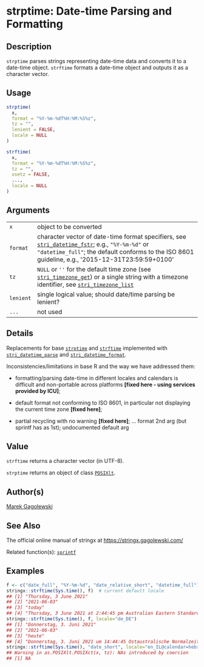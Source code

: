 # strptime: Date-time Parsing and Formatting

## Description

`strptime` parses strings representing date-time data and converts it to a date-time object. `strftime` formats a date-time object and outputs it as a character vector.

## Usage

```r
strptime(
  x,
  format = "%Y-%m-%dT%H:%M:%S%z",
  tz = "",
  lenient = FALSE,
  locale = NULL
)

strftime(
  x,
  format = "%Y-%m-%dT%H:%M:%S%z",
  tz = "",
  usetz = FALSE,
  ...,
  locale = NULL
)
```

## Arguments

|           |                                                                                                                                                                                                                                                                         |
|-----------|-------------------------------------------------------------------------------------------------------------------------------------------------------------------------------------------------------------------------------------------------------------------------|
| `x`       | object to be converted                                                                                                                                                                                                                                                  |
| `format`  | character vector of date-time format specifiers, see [`stri_datetime_fstr`](https://stringi.gagolewski.com/rapi/stri_datetime_fstr.html); e.g., `"%Y-%m-%d"` or `"datetime_full"`; the default conforms to the ISO 8601 guideline, e.g., \'2015-12-31T23:59:59+0100\'   |
| `tz`      | `NULL` or `''` for the default time zone (see [`stri_timezone_get`](https://stringi.gagolewski.com/rapi/stri_timezone_set.html)) or a single string with a timezone identifier, see [`stri_timezone_list`](https://stringi.gagolewski.com/rapi/stri_timezone_list.html) |
| `lenient` | single logical value; should date/time parsing be lenient?                                                                                                                                                                                                              |
| `...`     | not used                                                                                                                                                                                                                                                                |

## Details

Replacements for base [`strptime`](https://stat.ethz.ch/R-manual/R-devel/library/base/help/strptime.html) and [`strftime`](https://stat.ethz.ch/R-manual/R-devel/library/base/help/strftime.html) implemented with [`stri_datetime_parse`](https://stringi.gagolewski.com/rapi/stri_datetime_format.html) and [`stri_datetime_format`](https://stringi.gagolewski.com/rapi/stri_datetime_format.html).

Inconsistencies/limitations in base R and the way we have addressed them:

-   formatting/parsing date-time in different locales and calendars is difficult and non-portable across platforms **\[fixed here - using services provided by ICU\]**;

-   default format not conforming to ISO 8601, in particular not displaying the current time zone **\[fixed here\]**;

-   partial recycling with no warning **\[fixed here\]**; \... format 2nd arg (but sprintf has as 1st); undocumented default arg

## Value

`strftime` returns a character vector (in UTF-8).

`strptime` returns an object of class [`POSIXlt`](https://stat.ethz.ch/R-manual/R-devel/library/base/html/DateTimeClasses.html).

## Author(s)

[Marek Gagolewski](https://www.gagolewski.com/)

## See Also

The official online manual of <span class="pkg">stringx</span> at <https://stringx.gagolewski.com/>

Related function(s): [`sprintf`](sprintf.md)

## Examples




```r
f <- c("date_full", "%Y-%m-%d", "date_relative_short", "datetime_full")
stringx::strftime(Sys.time(), f)  # current default locale
## [1] "Thursday, 3 June 2021"                                               
## [2] "2021-06-03"                                                          
## [3] "today"                                                               
## [4] "Thursday, 3 June 2021 at 2:44:45 pm Australian Eastern Standard Time"
stringx::strftime(Sys.time(), f, locale="de_DE")
## [1] "Donnerstag, 3. Juni 2021"                                       
## [2] "2021-06-03"                                                     
## [3] "heute"                                                          
## [4] "Donnerstag, 3. Juni 2021 um 14:44:45 Ostaustralische Normalzeit"
stringx::strftime(Sys.time(), "date_short", locale="en_IL@calendar=hebrew")
## Warning in as.POSIXlt.POSIXct(x, tz): NAs introduced by coercion
## [1] NA
```
